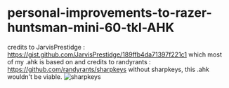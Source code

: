 # personal-improvements-to-razer-huntsman-mini-60-tkl-AHK
credits to JarvisPrestidge : https://gist.github.com/JarvisPrestidge/189ffb4da71397f221c1
which most of my .ahk is based on
and credits to randyrants : https://github.com/randyrants/sharpkeys
without sharpkeys, this .ahk wouldn't be viable.
![sharpkeys](https://cdn.discordapp.com/attachments/144916859831975936/912994424424898620/unknown.png)
